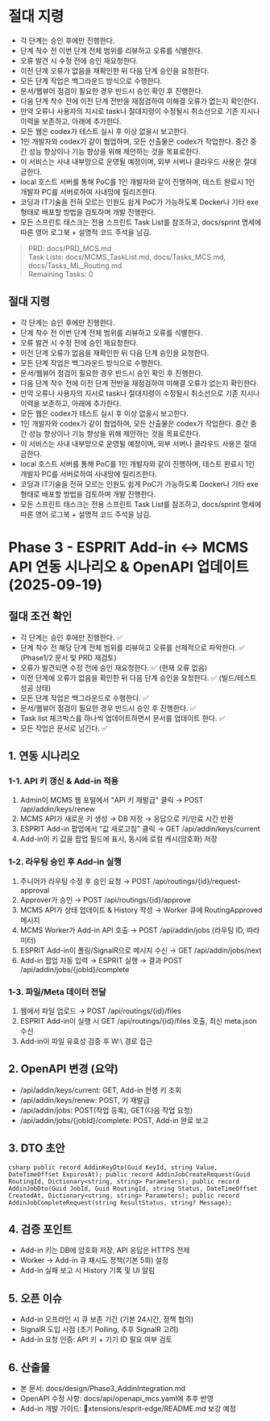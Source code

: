 # 절대 지령
- 각 단계는 승인 후에만 진행한다.
- 단계 착수 전 이번 단계 전체 범위를 리뷰하고 오류를 식별한다.
- 오류 발견 시 수정 전에 승인 재요청한다.
- 이전 단계 오류가 없음을 재확인한 뒤 다음 단계 승인을 요청한다.
- 모든 단계 작업은 백그라운드 방식으로 수행한다.
- 문서/웹뷰어 점검이 필요한 경우 반드시 승인 확인 후 진행한다.
- 다음 단계 착수 전에 이전 단계 전반을 재점검하여 미해결 오류가 없는지 확인한다.
- 만약 오류나 사용자의 지시로 task나 절대지령이 수정될시 취소선으로 기존 지시나 이력을 보존하고, 아래에 추가한다.
- 모든 웹은 codex가 테스트 실시 후 이상 없을시 보고한다.
- 1인 개발자와 codex가 같이 협업하며, 모든 산출물은 codex가 작업한다. 중간 중간 성능 향상이나 기능 향상을 위해 제안하는 것을 목표로한다.
- 이 서비스는 사내 내부망으로 운영될 예정이며, 외부 서버나 클라우드 사용은 절대 금한다.
- local 호스트 서버를 통해 PoC를 1인 개발자와 같이 진행하며, 테스트 완료시 1인 개발자 PC를 서버로하여 사내망에 릴리즈한다.
- 코딩과 IT기술을 전혀 모르는 인원도 쉽게 PoC가 가능하도록 Docker나 기타 exe 형태로 배포할 방법을 검토하며 개발 진행한다.
- 모든 스프린트 태스크는 전용 스프린트 Task List를 참조하고, docs/sprint 명세에 따른 영어 로그북 + 설명적 코드 주석을 남김.

> PRD: docs/PRD_MCS.md  
> Task Lists: docs/MCMS_TaskList.md, docs/Tasks_MCS.md, docs/Tasks_ML_Routing.md  
> Remaining Tasks: 0

## 절대 지령
- 각 단계는 승인 후에만 진행한다.
- 단계 착수 전 이번 단계 전체 범위를 리뷰하고 오류를 식별한다.
- 오류 발견 시 수정 전에 승인 재요청한다.
- 이전 단계 오류가 없음을 재확인한 뒤 다음 단계 승인을 요청한다.
- 모든 단계 작업은 백그라운드 방식으로 수행한다.
- 문서/웹뷰어 점검이 필요한 경우 반드시 승인 확인 후 진행한다.
- 다음 단계 착수 전에 이전 단계 전반을 재점검하여 미해결 오류가 없는지 확인한다.
- 만약 오류나 사용자의 지시로 task나 절대지령이 수정될시 취소선으로 기존 지시나 이력을 보존하고, 아래에 추가한다.
- 모든 웹은 codex가 테스트 실시 후 이상 없을시 보고한다.
- 1인 개발자와 codex가 같이 협업하며, 모든 산출물은 codex가 작업한다. 중간 중간 성능 향상이나 기능 향상을 위해 제안하는 것을 목표로한다.
- 이 서비스는 사내 내부망으로 운영될 예정이며, 외부 서버나 클라우드 사용은 절대 금한다.
- local 호스트 서버를 통해 PoC를 1인 개발자와 같이 진행하며, 테스트 완료시 1인 개발자 PC를 서버로하여 사내망에 릴리즈한다.
- 코딩과 IT기술을 전혀 모르는 인원도 쉽게 PoC가 가능하도록 Docker나 기타 exe 형태로 배포할 방법을 검토하며 개발 진행한다.
- 모든 스프린트 태스크는 전용 스프린트 Task List를 참조하고, docs/sprint 명세에 따른 영어 로그북 + 설명적 코드 주석을 남김.
# Phase 3 - ESPRIT Add-in ↔ MCMS API 연동 시나리오 & OpenAPI 업데이트 (2025-09-19)

## 절대 조건 확인
- 각 단계는 승인 후에만 진행한다. ✅
- 단계 착수 전 해당 단계 전체 범위를 리뷰하고 오류를 선제적으로 파악한다. ✅ (Phase1/2 문서 및 PRD 재검토)
- 오류가 발견되면 수정 전에 승인 재요청한다. ✅ (현재 오류 없음)
- 이전 단계에 오류가 없음을 확인한 뒤 다음 단계 승인을 요청한다. ✅ (빌드/테스트 성공 상태)
- 모든 단계 작업은 백그라운드로 수행한다. ✅
- 문서/웹뷰어 점검이 필요한 경우 반드시 승인 후 진행한다. ✅
- Task list 체크박스를 하나씩 업데이트하면서 문서를 업데이트 한다. ✅
- 모든 작업은 문서로 남긴다. ✅

## 1. 연동 시나리오
### 1-1. API 키 갱신 & Add-in 적용
1. Admin이 MCMS 웹 포털에서 "API 키 재발급" 클릭 → POST /api/addin/keys/renew
2. MCMS API가 새로운 키 생성 → DB 저장 → 응답으로 키/만료 시간 반환
3. ESPRIT Add-in 팝업에서 "값 새로고침" 클릭 → GET /api/addin/keys/current
4. Add-in이 키 값을 팝업 필드에 표시, 동시에 로컬 캐시(암호화) 저장

### 1-2. 라우팅 승인 후 Add-in 실행
1. 주니어가 라우팅 수정 후 승인 요청 → POST /api/routings/{id}/request-approval
2. Approver가 승인 → POST /api/routings/{id}/approve
3. MCMS API가 상태 업데이트 & History 작성 → Worker 큐에 RoutingApproved 메시지
4. MCMS Worker가 Add-in API 호출 → POST /api/addin/jobs (라우팅 ID, 파라미터)
5. ESPRIT Add-in이 폴링/SignalR으로 메시지 수신 → GET /api/addin/jobs/next
6. Add-in 팝업 자동 입력 → ESPRIT 실행 → 결과 POST /api/addin/jobs/{jobId}/complete

### 1-3. 파일/Meta 데이터 전달
1. 웹에서 파일 업로드 → POST /api/routings/{id}/files
2. ESPRIT Add-in이 실행 시 GET /api/routings/{id}/files 호출, 최신 meta.json 수신
3. Add-in이 파일 유효성 검증 후 W:\ 경로 접근

## 2. OpenAPI 변경 (요약)
- /api/addin/keys/current: GET, Add-in 현행 키 조회
- /api/addin/keys/renew: POST, 키 재발급
- /api/addin/jobs: POST(작업 등록), GET(다음 작업 요청)
- /api/addin/jobs/{jobId}/complete: POST, Add-in 완료 보고

## 3. DTO 초안
`csharp
public record AddinKeyDto(Guid KeyId, string Value, DateTimeOffset ExpiresAt);
public record AddinJobCreateRequest(Guid RoutingId, Dictionary<string, string> Parameters);
public record AddinJobDto(Guid JobId, Guid RoutingId, string Status, DateTimeOffset CreatedAt, Dictionary<string, string> Parameters);
public record AddinJobCompleteRequest(string ResultStatus, string? Message);
`

## 4. 검증 포인트
- Add-in 키는 DB에 암호화 저장, API 응답은 HTTPS 전제
- Worker → Add-in 큐 재시도 정책(기본 5회) 설정
- Add-in 실패 보고 시 History 기록 및 UI 알림

## 5. 오픈 이슈
- Add-in 오프라인 시 큐 보존 기간 (기본 24시간, 정책 협의)
- SignalR 도입 시점 (초기 Polling, 추후 SignalR 고려)
- Add-in 요청 인증: API 키 + 기기 ID 필요 여부 검토

## 6. 산출물
- 본 문서: docs/design/Phase3_AddinIntegration.md
- OpenAPI 수정 사항: docs/api/openapi_mcs.yaml에 추후 반영
- Add-in 개발 가이드: xtensions/esprit-edge/README.md 보강 예정

